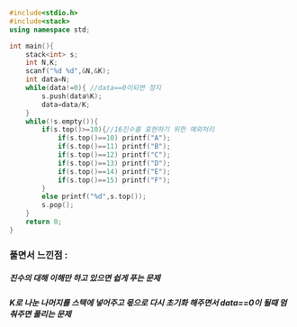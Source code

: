 ```cpp
#include<stdio.h>
#include<stack>
using namespace std;

int main(){
	stack<int> s;
	int N,K;
	scanf("%d %d",&N,&K);
	int data=N;
	while(data!=0){ //data==0이되면 정지
		s.push(data%K);
		data=data/K;
	}
	while(!s.empty()){
		if(s.top()>=10){//16진수를 표현하기 위한 예외처리
			if(s.top()==10) printf("A");
			if(s.top()==11) printf("B");
			if(s.top()==12) printf("C");
			if(s.top()==13) printf("D");
			if(s.top()==14) printf("E");
			if(s.top()==15) printf("F");
		}
		else printf("%d",s.top());
		s.pop();
	}
	return 0;
}
```

### 풀면서 느낀점 :
##### 진수의 대해 이해만 하고 있으면 쉽게 푸는 문제
##### K로 나눈 나머지를 스택에 넣어주고 몫으로 다시 초기화 해주면서 data==0이 될때 멈춰주면 풀리는 문제
